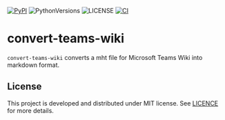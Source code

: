 [![PyPI][pypi_badge]][pypi_project] ![PythonVersions][pyversions] ![LICENSE][license_badge] [![CI][actions_status]][ci_workflow]

[pypi_project]: https://pypi.org/project/convert-teams-wiki/
[pypi_badge]: https://img.shields.io/badge/pypi-v0.0.1-orange
[license_badge]: https://img.shields.io/badge/license-MIT-green
[pyversions]: https://img.shields.io/badge/python-3.8%20%7C%203.9%20%7C%203.10%20%7C%203.11%20%7C%203.12-blue
[actions_status]: https://github.com/kai2nenobu/convert-teams-wiki/actions/workflows/ci.yml/badge.svg
[ci_workflow]: https://github.com/kai2nenobu/convert-teams-wiki/actions/workflows/ci.yml

# convert-teams-wiki

`convert-teams-wiki` converts a mht file for Microsoft Teams Wiki into markdown format.

## License

This project is developed and distributed under MIT license. See [LICENCE](./LICENSE) for more details.
